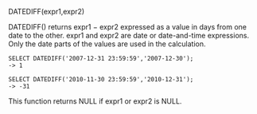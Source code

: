 DATEDIFF(expr1,expr2)

DATEDIFF() returns expr1 − expr2 expressed as a value in days from one date to the other. expr1 and expr2 are date or date-and-time expressions. Only the date parts of the values are used in the calculation.

```
SELECT DATEDIFF('2007-12-31 23:59:59','2007-12-30');
-> 1

SELECT DATEDIFF('2010-11-30 23:59:59','2010-12-31');
-> -31
```

This function returns NULL if expr1 or expr2 is NULL.
